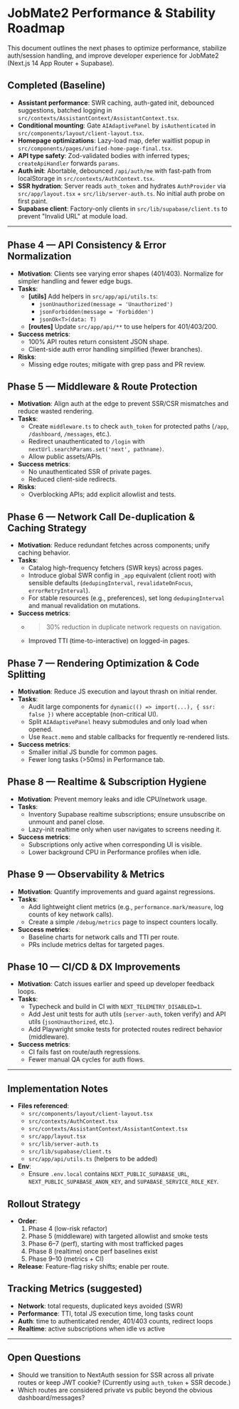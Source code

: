 # JobMate2 Performance & Stability Roadmap

This document outlines the next phases to optimize performance, stabilize auth/session handling, and improve developer experience for JobMate2 (Next.js 14 App Router + Supabase).

## Completed (Baseline)

- __Assistant performance__: SWR caching, auth-gated init, debounced suggestions, batched logging in `src/contexts/AssistantContext/AssistantContext.tsx`.
- __Conditional mounting__: Gate `AIAdaptivePanel` by `isAuthenticated` in `src/components/layout/client-layout.tsx`.
- __Homepage optimizations__: Lazy-load map, defer waitlist popup in `src/components/pages/unified-home-page-final.tsx`.
- __API type safety__: Zod-validated bodies with inferred types; `createApiHandler` forwards `params`.
- __Auth init__: Abortable, debounced `/api/auth/me` with fast-path from localStorage in `src/contexts/AuthContext.tsx`.
- __SSR hydration__: Server reads `auth_token` and hydrates `AuthProvider` via `src/app/layout.tsx` + `src/lib/server-auth.ts`. No initial auth probe on first paint.
- __Supabase client__: Factory-only clients in `src/lib/supabase/client.ts` to prevent "Invalid URL" at module load.

---

## Phase 4 — API Consistency & Error Normalization

- __Motivation__: Clients see varying error shapes (401/403). Normalize for simpler handling and fewer edge bugs.
- __Tasks__:
  - __[utils]__ Add helpers in `src/app/api/utils.ts`:
    - `jsonUnauthorized(message = 'Unauthorized')`
    - `jsonForbidden(message = 'Forbidden')`
    - `jsonOk<T>(data: T)`
  - __[routes]__ Update `src/app/api/**` to use helpers for 401/403/200.
- __Success metrics__:
  - 100% API routes return consistent JSON shape.
  - Client-side auth error handling simplified (fewer branches).
- __Risks__:
  - Missing edge routes; mitigate with grep pass and PR review.

## Phase 5 — Middleware & Route Protection

- __Motivation__: Align auth at the edge to prevent SSR/CSR mismatches and reduce wasted rendering.
- __Tasks__:
  - Create `middleware.ts` to check `auth_token` for protected paths (`/app`, `/dashboard`, `/messages`, etc.).
  - Redirect unauthenticated to `/login` with `nextUrl.searchParams.set('next', pathname)`.
  - Allow public assets/APIs.
- __Success metrics__:
  - No unauthenticated SSR of private pages.
  - Reduced client-side redirects.
- __Risks__:
  - Overblocking APIs; add explicit allowlist and tests.

## Phase 6 — Network Call De-duplication & Caching Strategy

- __Motivation__: Reduce redundant fetches across components; unify caching behavior.
- __Tasks__:
  - Catalog high-frequency fetchers (SWR keys) across pages.
  - Introduce global SWR config in `_app` equivalent (client root) with sensible defaults (`dedupingInterval`, `revalidateOnFocus`, `errorRetryInterval`).
  - For stable resources (e.g., preferences), set long `dedupingInterval` and manual revalidation on mutations.
- __Success metrics__:
  - >30% reduction in duplicate network requests on navigation.
  - Improved TTI (time-to-interactive) on logged-in pages.

## Phase 7 — Rendering Optimization & Code Splitting

- __Motivation__: Reduce JS execution and layout thrash on initial render.
- __Tasks__:
  - Audit large components for `dynamic(() => import(...), { ssr: false })` where acceptable (non-critical UI).
  - Split `AIAdaptivePanel` heavy submodules and only load when opened.
  - Use `React.memo` and stable callbacks for frequently re-rendered lists.
- __Success metrics__:
  - Smaller initial JS bundle for common pages.
  - Fewer long tasks (>50ms) in Performance tab.

## Phase 8 — Realtime & Subscription Hygiene

- __Motivation__: Prevent memory leaks and idle CPU/network usage.
- __Tasks__:
  - Inventory Supabase realtime subscriptions; ensure unsubscribe on unmount and panel close.
  - Lazy-init realtime only when user navigates to screens needing it.
- __Success metrics__:
  - Subscriptions only active when corresponding UI is visible.
  - Lower background CPU in Performance profiles when idle.

## Phase 9 — Observability & Metrics

- __Motivation__: Quantify improvements and guard against regressions.
- __Tasks__:
  - Add lightweight client metrics (e.g., `performance.mark/measure`, log counts of key network calls).
  - Create a simple `/debug/metrics` page to inspect counters locally.
- __Success metrics__:
  - Baseline charts for network calls and TTI per route.
  - PRs include metrics deltas for targeted pages.

## Phase 10 — CI/CD & DX Improvements

- __Motivation__: Catch issues earlier and speed up developer feedback loops.
- __Tasks__:
  - Typecheck and build in CI with `NEXT_TELEMETRY_DISABLED=1`.
  - Add Jest unit tests for auth utils (`server-auth`, token verify) and API utils (`jsonUnauthorized`, etc.).
  - Add Playwright smoke tests for protected routes redirect behavior (middleware).
- __Success metrics__:
  - CI fails fast on route/auth regressions.
  - Fewer manual QA cycles for auth flows.

---

## Implementation Notes

- __Files referenced__:
  - `src/components/layout/client-layout.tsx`
  - `src/contexts/AuthContext.tsx`
  - `src/contexts/AssistantContext/AssistantContext.tsx`
  - `src/app/layout.tsx`
  - `src/lib/server-auth.ts`
  - `src/lib/supabase/client.ts`
  - `src/app/api/utils.ts` (helpers to be added)
- __Env__:
  - Ensure `.env.local` contains `NEXT_PUBLIC_SUPABASE_URL`, `NEXT_PUBLIC_SUPABASE_ANON_KEY`, and `SUPABASE_SERVICE_ROLE_KEY`.

## Rollout Strategy

- __Order__:
  1. Phase 4 (low-risk refactor)
  2. Phase 5 (middleware) with targeted allowlist and smoke tests
  3. Phase 6–7 (perf), starting with most trafficked pages
  4. Phase 8 (realtime) once perf baselines exist
  5. Phase 9–10 (metrics + CI)
- __Release__: Feature-flag risky shifts; enable per route.

## Tracking Metrics (suggested)

- __Network__: total requests, duplicated keys avoided (SWR)
- __Performance__: TTI, total JS execution time, long tasks count
- __Auth__: time to authenticated render, 401/403 counts, redirect loops
- __Realtime__: active subscriptions when idle vs active

---

## Open Questions

- Should we transition to NextAuth session for SSR across all private routes or keep JWT cookie? (Currently using `auth_token` + SSR decode.)
- Which routes are considered private vs public beyond the obvious dashboard/messages?
